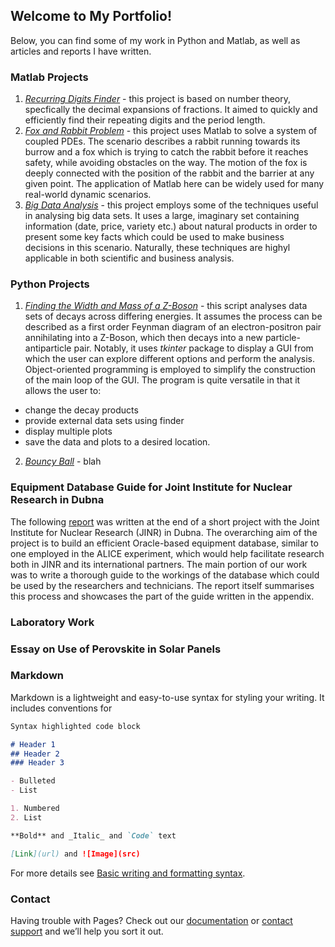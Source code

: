 ## Welcome to My Portfolio!

Below, you can find some of my work in Python and Matlab, as well as articles and reports I have written.

### Matlab Projects

1. [_Recurring Digits Finder_](matlab/project_1/Recurring_Digits_Report.pdf) - this project is based on number theory, specfically the decimal expansions of fractions. It aimed to quickly and efficiently find their repeating digits and the period length.
2. [_Fox and Rabbit Problem_](matlab/project_2/Fox_and_Rabbit_Report.pdf) - this project uses Matlab to solve a system of coupled PDEs. The scenario describes a rabbit running towards its burrow and a fox which is trying to catch the rabbit before it reaches safety, while avoiding obstacles on the way. The motion of the fox is deeply connected with the position of the rabbit and the barrier at any given point. The application of Matlab here can be widely used for many real-world dynamic scenarios.
3. [_Big Data Analysis_](matlab/project_3/Project_3_Report.pdf) - this project employs some of the techniques useful in analysing big data sets. It uses a large, imaginary set containing information (date, price, variety etc.) about natural products in order to present some key facts which could be used to make business decisions in this scenario. Naturally, these techniques are highyl applicable in both scientific and business analysis.

### Python Projects

1. [_Finding the Width and Mass of a Z-Boson_](https://github.com/mjmichalowski/mjmichalowski.github.io/blob/main/python/z_boson_gui.py) - this script analyses data sets of decays across differing energies. It assumes the process can be described as a first order Feynman diagram of an electron-positron pair annihilating into a Z-Boson, which then decays into a new particle-antiparticle pair. Notably, it uses _tkinter_ package to display a GUI from which the user can explore different options and perform the analysis. Object-oriented programming is employed to simplify the construction of the main loop of the GUI. The program is quite versatile in that it allows the user to:
  - change the decay products
  - provide external data sets using finder
  - display multiple plots
  - save the data and plots to a desired location.

2. [_Bouncy Ball_](https://github.com/mjmichalowski/mjmichalowski.github.io/blob/main/python/bouncy_ball.py) - blah

### Equipment Database Guide for Joint Institute for Nuclear Research in Dubna

The following [report](various/report_jinr.pdf) was written at the end of a short project with the Joint Institute for Nuclear Research (JINR) in Dubna. The overarching aim of the project is to build an efficient Oracle-based equipment database, similar to one employed in the ALICE experiment, which would help facilitate research both in JINR and its international partners. The main portion of our work was to write a thorough guide to the workings of the database which could be used by the researchers and technicians. The report itself summarises this process and showcases the part of the guide written in the appendix.

### Laboratory Work

### Essay on Use of Perovskite in Solar Panels




### Markdown

Markdown is a lightweight and easy-to-use syntax for styling your writing. It includes conventions for

```markdown
Syntax highlighted code block

# Header 1
## Header 2
### Header 3

- Bulleted
- List

1. Numbered
2. List

**Bold** and _Italic_ and `Code` text

[Link](url) and ![Image](src)
```

For more details see [Basic writing and formatting syntax](https://docs.github.com/en/github/writing-on-github/getting-started-with-writing-and-formatting-on-github/basic-writing-and-formatting-syntax).


### Contact

Having trouble with Pages? Check out our [documentation](https://docs.github.com/categories/github-pages-basics/) or [contact support](https://support.github.com/contact) and we’ll help you sort it out.
